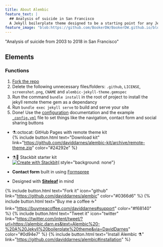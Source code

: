 ```yaml
---
title: About Alembic
feature_text: |
  ## Analysis of suicide in San Francisco
  A Jekyll boilerplate theme designed to be a starting point for any Jekyll website
feature_image: "blob:https://github.com/BookerDW/BookerDW.github.io/blob/gh-pages/assets/transamerica-pyramid.jpg?raw=true"
---
```


"Analysis of suicide from 2003 to 2018 in San Francisco"

## Elements

### Functions


1. [Fork the repo](https://github.com/daviddarnes/alembic#fork-destination-box)
2. Delete the following unnecessary files/folders: `.github`, `LICENSE`, `screenshot.png`, `CNAME` and `alembic-jekyll-theme.gemspec`
3. Run the command `bundle install` in the root of project to install the jekyll remote theme gem as a dependancy
4. Run `bundle exec jekyll serve` to build and serve your site
5. Done! Use the [configuration](#configuration) documentation and the example [`_config.yml`](https://github.com/daviddarnes/alembic/blob/master/_config.yml) file to set things like the navigation, contact form and social sharing buttons

- ⚗️:octocat: GitHub Pages with remote theme kit  
  {% include button.html text="Download kit" link="https://github.com/daviddarnes/alembic-kit/archive/remote-theme.zip" color="#24292e" %}
- ⚗️🚀 Stackbit starter kit  
  [![Create with Stackbit](https://assets.stackbit.com/badge/create-with-stackbit.svg)](https://app.stackbit.com/create?theme=https://github.com/daviddarnes/alembic-stackbit-kit){:style="background: none"}

- **Contact form** built in using [Formspree](https://formspree.io/)
- Designed with **[Siteleaf](https://www.siteleaf.com/)** in mind

{% include button.html text="Fork it" icon="github" link="https://github.com/daviddarnes/alembic" color="#0366d6" %} {% include button.html text="Buy me a coffee ☕️" link="https://buymeacoffee.com/daviddarnes#support" color="#f68140" %} {% include button.html text="Tweet it" icon="twitter" link="https://twitter.com/intent/tweet/?url=https://alembic.darn.es&text=Alembic%20-%20A%20Jekyll%20boilerplate%20theme&via=DavidDarnes" color="#0d94e7" %} {% include button.html text="Install Alembic ⚗️" link="https://github.com/daviddarnes/alembic#installation" %}